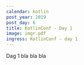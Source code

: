 ```yaml
---
calendar: kotlin
post_year: 2019
post_day: 6
title: KotlinConf - Day 1
image: imgr.pdf
ingress: KotlinConf - day 1
---
```

Dag 1 bla bla bla
